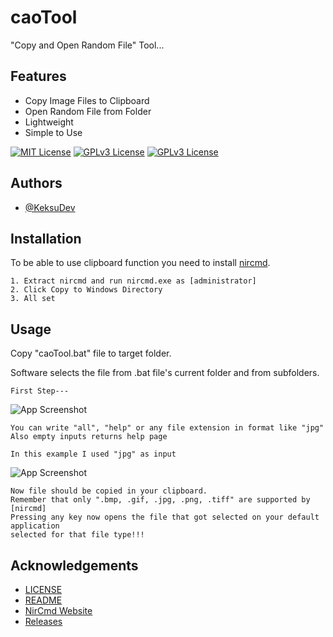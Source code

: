 
# caoTool

"Copy and Open Random File" Tool...



## Features

- Copy Image Files to Clipboard
- Open Random File from Folder
- Lightweight
- Simple to Use


[![MIT License](https://img.shields.io/badge/License-MIT-green.svg)](https://choosealicense.com/licenses/mit/)
[![GPLv3 License](https://img.shields.io/github/downloads/KeksuDev/caoTool/total)](https://https://github.com/KeksuDev/caoTool/releases)
[![GPLv3 License](https://img.shields.io/badge/language-Batch-brightgreen)](https://https://github.com/KeksuDev/caoTool/releases)
## Authors

- [@KeksuDev](https://www.github.com/keksudev)


## Installation

To be able to use clipboard function you need to install [nircmd](https://www.nirsoft.net/utils/nircmd.zip).

    1. Extract nircmd and run nircmd.exe as [administrator]
    2. Click Copy to Windows Directory
    3. All set


## Usage

Copy "caoTool.bat" file to target folder.

Software selects the file from .bat file's current folder and from subfolders.

```
First Step---
```
![App Screenshot](https://i.imgur.com/A7yzcPR.png)
```
You can write "all", "help" or any file extension in format like "jpg"
Also empty inputs returns help page
```

```
In this example I used "jpg" as input
```
![App Screenshot](https://i.imgur.com/i9RrS8Q.png)
```
Now file should be copied in your clipboard.
Remember that only ".bmp, .gif, .jpg, .png, .tiff" are supported by [nircmd]
Pressing any key now opens the file that got selected on your default application
selected for that file type!!!
```
## Acknowledgements

 - [LICENSE](https://github.com/KeksuDev/caoTool/blob/main/LICENSE)
 - [README](https://github.com/KeksuDev/caoTool/blob/main/README.md)
 - [NirCmd Website](https://www.nirsoft.net/utils/nircmd.html)
 - [Releases](https://github.com/KeksuDev/caoTool/releases)

